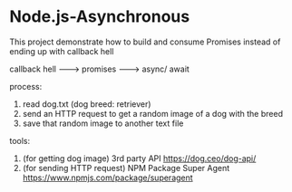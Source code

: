 # Node.js-Asynchronous

This project demonstrate how to build and consume Promises instead of ending up with callback hell

callback hell ---> promises ---> async/ await

process:
1. read dog.txt (dog breed: retriever)
2. send an HTTP request to get a random image of a dog with the breed
3. save that random image to another text file

tools: 
1. (for getting dog image) 3rd party API https://dog.ceo/dog-api/
2. (for sending HTTP request) NPM Package Super Agent https://www.npmjs.com/package/superagent
